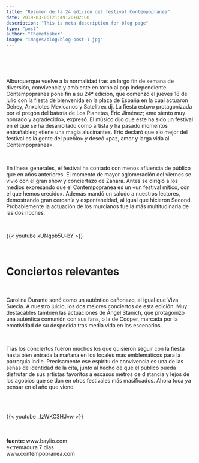 ```yaml
---
title: "Resumen de la 24 edición del festival Contempopránea"
date: 2019-03-06T21:49:20+02:00
description: "This is meta description for blog page"
type: "post"
author: "Themefisher"
image: "images/blog/blog-post-1.jpg"
---
```




<br>
<br>
<br>


Alburquerque vuelve a la normalidad tras un largo fin de semana de diversión, convivencia y ambiente en torno al pop 
independiente. Contempopranea pone fin a su 24ª edición, que comenzó el jueves 18 de julio con la fiesta de bienvenida en la plaza de España en la cual actuaron Delrey, Anxolotes Mexicanos y Satelitrex dj. La fiesta estuvo protagonizada por el pregón del batería de Los Planetas, Eric Jiménez; «me siento muy honrado y agradecido», expresó. El músico dijo que este ha sido un festival en el que se ha desarrollado como artista y ha pasado momentos entrañables; «tiene una magia alucinante«. Eric declaró que «lo mejor del festival es la gente del pueblo» y deseó «paz, amor y larga vida al Contempopranea».

<br>

En líneas generales, el festival ha contado con menos afluencia de público que en años anteriores. El momento de mayor aglomeración del viernes se vivió con el gran show y conciertazo de Zahara. Antes se dirigió a los medios expresando que el Contempopranea es un «un festival mítico, con el que hemos crecido». Además mandó un saludo a nuestros lectores, demostrando gran cercanía y espontaneidad, al igual que hicieron Second. Probablemente la actuación de los murcianos fue la más multitudinaria de las dos noches.

<br>

<!-- enlace para video -->
{{< youtube xUNgpb5U-bY >}} 

<br>

# Conciertos relevantes

<br>

Carolina Durante sonó como un auténtico cañonazo, al igual que Viva Suecia. A nuestro juicio, los dos mejores conciertos de esta edición. Muy destacables también las actuaciones de Ángel Stanich, que protagonizó una auténtica comunión con sus fans, o la de Cooper, marcada por la emotividad de su despedida tras media vida en los escenarios.

<br>

Tras los conciertos fueron muchos los que quisieron seguir con la fiesta
hasta bien entrada la mañana en los locales más emblemáticos para la parroquia indie. Precisamente ese espíritu de convivencia es una de las señas de identidad de la cita, junto al hecho de que el público pueda disfrutar de sus artistas favoritos a escasos metros de distancia y lejos de los agobios que se dan en otros festivales más masificados. Ahora toca ya pensar en el año que viene.

<br>
<br>

{{< youtube _lzWKC3HJvw >}}

<br>
<br>
<b>fuente: </b> www.baylio.com <br> extremadura 7 dias <br>  www.contempopranea.com